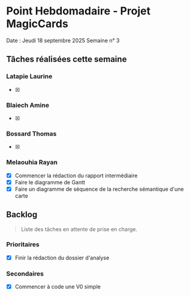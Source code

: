 # Point Hebdomadaire - Projet MagicCards

Date : Jeudi 18 septembre 2025
Semaine n° 3

## Tâches réalisées cette semaine

### Latapie Laurine

- [x]

###  Blaiech Amine

- [x]


### Bossard Thomas

- [x]

### Melaouhia Rayan

- [x] Commencer la rédaction du rapport intermédiaire
- [x] Faire le diagramme de Gantt
- [x] Faire un diagramme de séquence de la recherche sémantique d'une carte

## Backlog

> Liste des tâches en attente de prise en charge.

### Prioritaires

- [x] Finir la rédaction du dossier d'analyse

### Secondaires

- [X] Commencer à code une V0 simple
